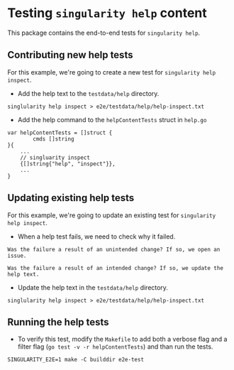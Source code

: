 # Testing `singularity help` content

This package contains the end-to-end tests for `singularity help`. 

## Contributing new help tests

For this example, we're going to create a new test for `singularity help inspect`.

* Add the help text to the `testdata/help` directory.

```
singlularity help inspect > e2e/testdata/help/help-inspect.txt
```

* Add the help command to the `helpContentTests` struct in `help.go`

```
var helpContentTests = []struct {
        cmds []string
}{
	...
	// singluarity inspect
	{[]string{"help", "inspect"}},
	...
}	
```

## Updating existing help tests

For this example, we're going to update an existing test for `singularity help inspect`.

* When a help test fails, we need to check why it failed.

```
Was the failure a result of an unintended change? If so, we open an issue.

Was the failure a result of an intended change? If so, we update the help text.
```

* Update the help text in the `testdata/help` directory.

```
singlularity help inspect > e2e/testdata/help/help-inspect.txt
```

## Running the help tests

* To verify this test, modify the `Makefile` to add both a verbose flag and a filter flag (`go test -v -r helpContentTests`) and than run the tests.

```
SINGULARITY_E2E=1 make -C builddir e2e-test
```
